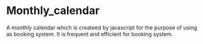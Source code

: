 # Monthly_calendar
A monthly calendar which is createed by javascript for the purpose of using as booking system. It is frequent and efficient for booking system.
